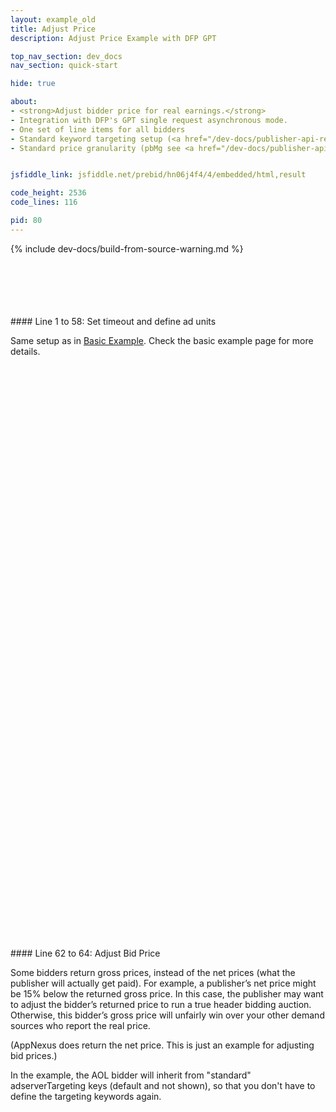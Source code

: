 ```yaml
---
layout: example_old
title: Adjust Price
description: Adjust Price Example with DFP GPT

top_nav_section: dev_docs
nav_section: quick-start

hide: true

about:
- <strong>Adjust bidder price for real earnings.</strong>
- Integration with DFP's GPT single request asynchronous mode.
- One set of line items for all bidders
- Standard keyword targeting setup (<a href="/dev-docs/publisher-api-reference.html#bidderSettingsDefault">reference</a>).
- Standard price granularity (pbMg see <a href="/dev-docs/publisher-api-reference.html#bidResponse">reference here</a>).


jsfiddle_link: jsfiddle.net/prebid/hn06j4f4/4/embedded/html,result

code_height: 2536
code_lines: 116

pid: 80
---
```


{% include dev-docs/build-from-source-warning.md %}

<br>
<br>
<br>
<br>
<br>

<div markdown="1">
#### Line 1 to 58: Set timeout and define ad units

Same setup as in [Basic Example](/dev-docs/examples/basic-example.html). Check the basic example page for more details.

</div>

<br><br><br><br><br><br>
<br><br><br><br><br><br>
<br><br><br><br><br><br>
<br><br><br><br><br><br>
<br><br><br><br><br><br>
<br><br><br><br><br><br>
<br><br><br><br><br><br>
<br><br><br><br><br><br>
<br><br><br><br><br><br>

<div markdown="1">
#### Line 62 to 64: Adjust Bid Price

Some bidders return gross prices, instead of the net prices (what the publisher will actually get paid). For example, a publisher’s net price might be 15% below the returned gross price. In this case, the publisher may want to adjust the bidder’s returned price to run a true header bidding auction. Otherwise, this bidder’s gross price will unfairly win over your other demand sources who report the real price.

(AppNexus does return the net price. This is just an example for adjusting bid prices.)

In the example, the AOL bidder will inherit from "standard" adserverTargeting keys (default and not shown), so that you don't have to define the targeting keywords again.

</div>
